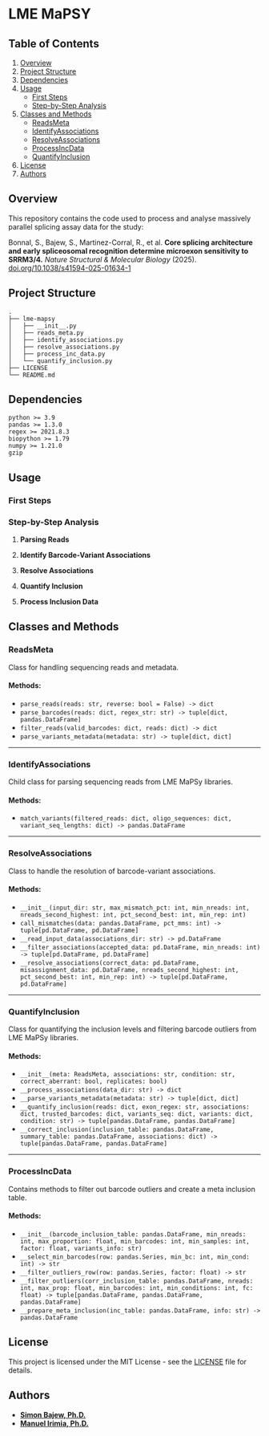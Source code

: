# LME MaPSY

## Table of Contents

1. [Overview](#overview)
2. [Project Structure](#project-structure)
3. [Dependencies](#dependencies)
4. [Usage](#usage)
    - [First Steps](#first-steps)
    - [Step-by-Step Analysis](#step-by-step-analysis)
5. [Classes and Methods](#classes-and-methods)
    - [ReadsMeta](#readsmeta)
    - [IdentifyAssociations](#identifyassociations)
    - [ResolveAssociations](#resolveassociations)
    - [ProcessIncData](#processincdata)
    - [QuantifyInclusion](#quantifyinclusion)
6. [License](#license)
7. [Authors](#authors)

## Overview

This repository contains the code used to process and analyse massively parallel splicing assay data for the study:

Bonnal, S., Bajew, S., Martinez-Corral, R., et al. **Core splicing architecture and early spliceosomal recognition determine microexon sensitivity to SRRM3/4.** _Nature Structural & Molecular Biology_ (2025). [doi.org/10.1038/s41594-025-01634-1](https://doi.org/10.1038/s41594-025-01634-1)

## Project Structure

```
.
├── lme-mapsy
│   ├── __init__.py
│   ├── reads_meta.py
│   ├── identify_associations.py
│   ├── resolve_associations.py
│   ├── process_inc_data.py
│   └── quantify_inclusion.py
├── LICENSE
└── README.md
```

## Dependencies

```
python >= 3.9
pandas >= 1.3.0
regex >= 2021.8.3
biopython >= 1.79
numpy >= 1.21.0
gzip
```

## Usage

### First Steps

### Step-by-Step Analysis

1. **Parsing Reads**

2. **Identify Barcode-Variant Associations**

3. **Resolve Associations**

4. **Quantify Inclusion**

5. **Process Inclusion Data**

## Classes and Methods

### ReadsMeta

Class for handling sequencing reads and metadata.

#### Methods:
- `parse_reads(reads: str, reverse: bool = False) -> dict`
- `parse_barcodes(reads: dict, regex_str: str) -> tuple[dict, pandas.DataFrame]`
- `filter_reads(valid_barcodes: dict, reads: dict) -> dict`
- `parse_variants_metadata(metadata: str) -> tuple[dict, dict]`

<hr>

### IdentifyAssociations

Child class for parsing sequencing reads from LME MaPSy libraries.

#### Methods:
- `match_variants(filtered_reads: dict, oligo_sequences: dict, variant_seq_lengths: dict) -> pandas.DataFrame`

<hr>

### ResolveAssociations

Class to handle the resolution of barcode-variant associations.

#### Methods:
- `__init__(input_dir: str, max_mismatch_pct: int, min_nreads: int, nreads_second_highest: int, pct_second_best: int, min_rep: int)`
- `call_mismatches(data: pandas.DataFrame, pct_mms: int) -> tuple[pd.DataFrame, pd.DataFrame]`
- `__read_input_data(associations_dir: str) -> pd.DataFrame`
- `__filter_associations(accepted_data: pd.DataFrame, min_nreads: int) -> tuple[pd.DataFrame, pd.DataFrame]`
- `__resolve_associations(correct_data: pd.DataFrame, misassignment_data: pd.DataFrame, nreads_second_highest: int, pct_second_best: int, min_rep: int) -> tuple[pd.DataFrame, pd.DataFrame]`

<hr>

### QuantifyInclusion

Class for quantifying the inclusion levels and filtering barcode outliers from LME MaPSy libraries.

#### Methods:
- `__init__(meta: ReadsMeta, associations: str, condition: str, correct_aberrant: bool, replicates: bool)`
- `__process_associations(data_dir: str) -> dict`
- `__parse_variants_metadata(metadata: str) -> tuple[dict, dict]`
- `__quantify_inclusion(reads: dict, exon_regex: str, associations: dict, trusted_barcodes: dict, variants_seq: dict, variants: dict, condition: str) -> tuple[pandas.DataFrame, pandas.DataFrame]`
- `__correct_inclusion(inclusion_table: pandas.DataFrame, summary_table: pandas.DataFrame, associations: dict) -> tuple[pandas.DataFrame, pandas.DataFrame]`

<hr>

### ProcessIncData

Contains methods to filter out barcode outliers and create a meta inclusion table.

#### Methods:
- `__init__(barcode_inclusion_table: pandas.DataFrame, min_nreads: int, max_proportion: float, min_barcodes: int, min_samples: int, factor: float, variants_info: str)`
- `__select_min_barcodes(row: pandas.Series, min_bc: int, min_cond: int) -> str`
- `__filter_outliers_row(row: pandas.Series, factor: float) -> str`
- `__filter_outliers(corr_inclusion_table: pandas.DataFrame, nreads: int, max_prop: float, min_barcodes: int, min_conditions: int, fc: float) -> tuple[pandas.DataFrame, pandas.DataFrame, pandas.DataFrame]`
- `__prepare_meta_inclusion(inc_table: pandas.DataFrame, info: str) -> pandas.DataFrame`


## License

This project is licensed under the MIT License - see the [LICENSE](LICENSE) file for details.

## Authors

- **[Simon Bajew, Ph.D.](https://github.com/simon-bt)**
- **[Manuel Irimia, Ph.D.](https://github.com/mirimia)**
